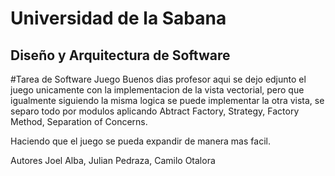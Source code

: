 # Universidad de la Sabana
## Diseño y Arquitectura de Software

#Tarea de Software Juego
Buenos dias profesor aqui se dejo edjunto el juego unicamente con la implementacion de la vista vectorial, pero que igualmente siguiendo la misma logica se puede implementar la otra vista, se separo todo por modulos aplicando Abtract Factory, Strategy, Factory Method, Separation of Concerns. 


Haciendo que el juego se pueda expandir de manera mas facil.


Autores
Joel Alba, Julian Pedraza, Camilo Otalora
